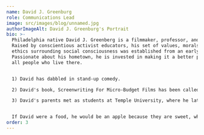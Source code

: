 ```yaml
---
name: David J. Greenburg
role: Communications Lead
image: src/images/blog/unnamed.jpg
authorImageAlt: David J. Greenburg's Portrait
bio: >-
  Philadelphia native David J. Greenberg is a filmmaker, professor, and author.
  Raised by conscientious activist educators, his set of values, morals, and
  ethics surrounding social consciousness was established from an early age.
  Passionate about his hometown, he is invested in making it a better place for
  all people who live there.


  1) David has dabbled in stand-up comedy.

  2) David's book, Screenwriting For Micro-Budget Films has been called one of the greatest screenwriting books of all time.

  3) David's parents met as students at Temple University, where he later attended and occasionally teaches.


  If David were a food, he would be an apple because they are sweet, wholesome, versatile, and can be enjoyed every day.
order: 3
---
```


